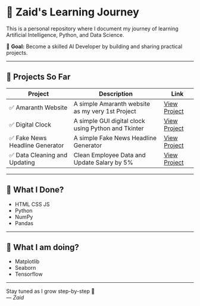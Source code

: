 # 📘 Zaid's Learning Journey

This is a personal repository where I document my journey of learning Artificial Intelligence, Python, and Data Science.

🎯 **Goal:** Become a skilled AI Developer by building and sharing practical projects.

---

## 🚀 Projects So Far

| Project | Description | Link |
|--------|-------------|------|
| ✅ Amaranth Website | A simple Amaranth website as my very 1st Project | [View Project](https://github.com/myselfmdzaid/Amaranth-Website)
| ✅ Digital Clock | A simple GUI digital clock using Python and Tkinter | [View Project](https://github.com/myselfmdzaid/My_Learning_Joureny/tree/main/1st_Project_DigitalClock)
| ✅ Fake News Headline Generator | A simple Fake News Headline Generator | [View Project](https://github.com/myselfmdzaid/My_Learning_Joureny/tree/main/2nd_Project_FakeNewHeadlineGenerator)
| ✅ Data Cleaning and Updating | Clean Employee Data and Update Salary by 5% | [View Project](https://github.com/myselfmdzaid/My_Learning_Joureny/tree/main/3rd_Project_DataCleaning%20%26%20Updating)

---

## 🧠 What I Done?
- HTML CSS JS
- Python
- NumPy
- Pandas

---

## 🧠 What I am doing?
- Matplotlib
- Seaborn
- Tensorflow

---

Stay tuned as I grow step-by-step 👣  
— *Zaid*

